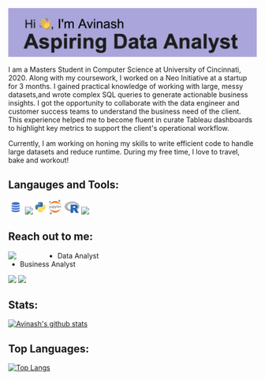 <img src= https://github.com/avinashsreeram/avinashsreeram/blob/master/header.jpeg alt="Avinash Sreeram Data Analyst">

I am a Masters Student in Computer Science at University of Cincinnati, 2020. Along with my coursework, I worked on a Neo Initiative at a startup for 3 months. I gained practical knowledge of working with large, messy datasets,and wrote complex SQL queries to generate actionable business insights. I got the opportunity to collaborate with the data engineer and customer success teams to understand the business need of the client. This experience helped me to become fluent in curate Tableau dashboards to highlight key metrics to support the client's operational workflow. 

Currently, I am working on honing my skills to write efficient code to handle large datasets and reduce runtime. During my free time, 
I love to travel, bake and workout! 

## Langauges and Tools:
<img src="https://raw.githubusercontent.com/github/explore/80688e429a7d4ef2fca1e82350fe8e3517d3494d/topics/sql/sql.png" width="30px"> <img src="https://camo.githubusercontent.com/aafe1db72036d55f9dcc0346977bef0cb17ef2aa/68747470733a2f2f77696e646f77732d312e636f6d2f77702d636f6e74656e742f75706c6f6164732f323031392f30392f5461626c6561752d4465736b746f702d49636f6e2e706e67" width="30px"><img src= "https://raw.githubusercontent.com/github/explore/80688e429a7d4ef2fca1e82350fe8e3517d3494d/topics/python/python.png" width="30px"><img src="https://raw.githubusercontent.com/github/explore/80688e429a7d4ef2fca1e82350fe8e3517d3494d/topics/jupyter-notebook/jupyter-notebook.png" width="30px"> <img src="https://raw.githubusercontent.com/github/explore/80688e429a7d4ef2fca1e82350fe8e3517d3494d/topics/r/r.png" width="30px"> <img src="https://camo.githubusercontent.com/d2f425b4317daf554a6759dc3ad55793ec618ee7/68747470733a2f2f7062732e7477696d672e636f6d2f70726f66696c655f696d616765732f3639313932323136383635343030383332302f506d6d6d485f53302e706e67" width="30px">

## Reach out to me: 
<img align='left' src="https://github.com/M0nica/M0nica/blob/main/octomonica/m0nica-octocat-rotating.gif" width = "100px"> 
 <ul> <li>Data Analyst</li> <li>Business Analyst</li> 
  </ul>
<a href='https://www.linkedin.com/in/avinashsn/'> <img src="https://www.freepnglogos.com/uploads/linkedin-blue-style-logo-png-0.png" width="30px"></a> <a href="mailto:nandikam@mail.uc.edu"><img src="https://www.freepnglogos.com/uploads/logo-gmail-png/logo-gmail-png-gmail-icon-download-png-and-vector-1.png" width="30px"> </a>

## Stats:
[![Avinash's github stats](https://github-readme-stats.vercel.app/api?username=avinashsreeram&show_icons=true&theme=radical)](https://github.com/avinashsreeram/github-readme-stats)

## Top Languages: 
[![Top Langs](https://github-readme-stats.vercel.app/api/top-langs/?username=apurvashekhar&layout=compact)](https://github.com/apurvashekhar/github-readme-stats)
